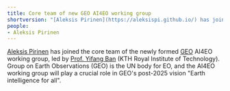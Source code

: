 ```yaml
---
title: Core team of new GEO AI4EO working group 
shortversion: "[Aleksis Pirinen](https://aleksispi.github.io/) has joined the core team of the newly formed [GEO](https://earthobservations.org/) AI4EO working group, led by [Prof. Yifang Ban](https://www.kth.se/profile/yifang) (KTH Royal Institute of Technology)"
people:
- Aleksis Pirinen
---
```


[Aleksis Pirinen](https://aleksispi.github.io/) has joined the core team of the newly formed [GEO](https://earthobservations.org/) AI4EO working group, led by [Prof. Yifang Ban](https://www.kth.se/profile/yifang) (KTH Royal Institute of Technology). Group on Earth Observations (GEO) is the UN body for EO, and the AI4EO working group will play a crucial role in GEO's post-2025 vision "Earth intelligence for all".
